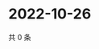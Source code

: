 # 2022-10-26

共 0 条

<!-- BEGIN WEIBO -->
<!-- 最后更新时间 Wed Oct 26 2022 14:24:34 GMT+0800 (China Standard Time) -->

<!-- END WEIBO -->
